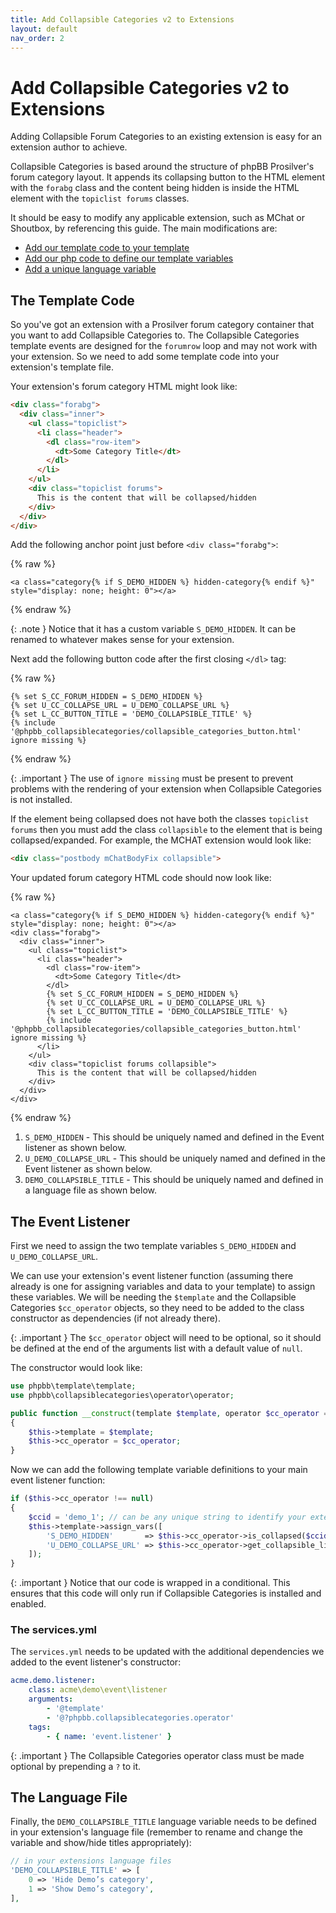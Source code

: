 ```yaml
---
title: Add Collapsible Categories v2 to Extensions
layout: default
nav_order: 2
---
```


# Add Collapsible Categories v2 to Extensions

Adding Collapsible Forum Categories to an existing extension is easy for an extension author to achieve.

Collapsible Categories is based around the structure of phpBB Prosilver's forum category layout. It appends its collapsing button to the HTML element with the `forabg` class and the content being hidden is inside the HTML element with the `topiclist forums` classes.

It should be easy to modify any applicable extension, such as MChat or Shoutbox, by referencing this guide. The main modifications are:

* [Add our template code to your template](#the-template-code)
* [Add our php code to define our template variables](#the-event-listener)
* [Add a unique language variable](#the-language-file)

## The Template Code

So you've got an extension with a Prosilver forum category container that you want to add Collapsible Categories to. 
The Collapsible Categories template events are designed for the `forumrow` loop and may not work with your extension. 
So we need to add some template code into your extension's template file.

Your extension's forum category HTML might look like:
```html
<div class="forabg">
  <div class="inner">
    <ul class="topiclist">
      <li class="header">
        <dl class="row-item">
          <dt>Some Category Title</dt>
        </dl>
      </li>
    </ul>
    <div class="topiclist forums">
      This is the content that will be collapsed/hidden
    </div>
  </div>
</div>
```

Add the following anchor point just before `<div class="forabg">`:

{% raw %}
```twig
<a class="category{% if S_DEMO_HIDDEN %} hidden-category{% endif %}" style="display: none; height: 0"></a>
```
{% endraw %}

{: .note }
Notice that it has a custom variable `S_DEMO_HIDDEN`. It can be renamed to whatever makes sense for your extension.

Next add the following button code after the first closing `</dl>` tag:

{% raw %}
```twig
{% set S_CC_FORUM_HIDDEN = S_DEMO_HIDDEN %}
{% set U_CC_COLLAPSE_URL = U_DEMO_COLLAPSE_URL %}
{% set L_CC_BUTTON_TITLE = 'DEMO_COLLAPSIBLE_TITLE' %}
{% include '@phpbb_collapsiblecategories/collapsible_categories_button.html' ignore missing %}
```
{% endraw %}

{: .important }
The use of `ignore missing` must be present to prevent problems with the rendering of your extension when Collapsible Categories is not installed.

If the element being collapsed does not have both the classes `topiclist forums` then you must add the class `collapsible` to the element that is being collapsed/expanded. For example, the MCHAT extension would look like:
	
```html
<div class="postbody mChatBodyFix collapsible">
```

Your updated forum category HTML code should now look like:

{% raw %}
```twig
<a class="category{% if S_DEMO_HIDDEN %} hidden-category{% endif %}" style="display: none; height: 0"></a>
<div class="forabg">
  <div class="inner">
    <ul class="topiclist">
      <li class="header">
        <dl class="row-item">
          <dt>Some Category Title</dt>
        </dl>
        {% set S_CC_FORUM_HIDDEN = S_DEMO_HIDDEN %}
        {% set U_CC_COLLAPSE_URL = U_DEMO_COLLAPSE_URL %}
        {% set L_CC_BUTTON_TITLE = 'DEMO_COLLAPSIBLE_TITLE' %}
        {% include '@phpbb_collapsiblecategories/collapsible_categories_button.html' ignore missing %}
      </li>
    </ul>
    <div class="topiclist forums collapsible">
      This is the content that will be collapsed/hidden
    </div>
  </div>
</div>
```
{% endraw %}

1. `S_DEMO_HIDDEN` - This should be uniquely named and defined in the Event listener as shown below.
2. `U_DEMO_COLLAPSE_URL` - This should be uniquely named and defined in the Event listener as shown below.
3. `DEMO_COLLAPSIBLE_TITLE` - This should be uniquely named and defined in a language file as shown below.

## The Event Listener
First we need to assign the two template variables `S_DEMO_HIDDEN` and `U_DEMO_COLLAPSE_URL`.

We can use your extension's event listener function (assuming there already is one for assigning variables and data to your template) to assign these variables.
We will be needing the `$template` and the Collapsible Categories `$cc_operator` objects, so they need to be added to the class constructor as dependencies (if not already there). 

{: .important }
The `$cc_operator` object will need to be optional, so it should be defined at the end of the arguments list with a default value of `null`.

The constructor would look like:

```php
use phpbb\template\template;
use phpbb\collapsiblecategories\operator\operator;

public function __construct(template $template, operator $cc_operator = null)
{
    $this->template = $template;
    $this->cc_operator = $cc_operator;
}
```

Now we can add the following template variable definitions to your main event listener function:

```php
if ($this->cc_operator !== null)
{
    $ccid = 'demo_1'; // can be any unique string to identify your extension's collapsible element
    $this->template->assign_vars([
        'S_DEMO_HIDDEN'       => $this->cc_operator->is_collapsed($ccid),
        'U_DEMO_COLLAPSE_URL' => $this->cc_operator->get_collapsible_link($ccid),
    ]);
}
```

{: .important }
Notice that our code is wrapped in a conditional. This ensures that this code will only run if Collapsible Categories is installed and enabled.

### The services.yml
The `services.yml` needs to be updated with the additional dependencies we added to the event listener's constructor:

```yaml 
acme.demo.listener:
    class: acme\demo\event\listener
    arguments:
        - '@template'
        - '@?phpbb.collapsiblecategories.operator'
    tags:
        - { name: 'event.listener' }
```

{: .important }
The Collapsible Categories operator class must be made optional by prepending a `?` to it.

## The Language File

Finally, the `DEMO_COLLAPSIBLE_TITLE` language variable needs to be defined in your extension's language file (remember to rename and change the variable and show/hide titles appropriately):

```php
// in your extensions language files
'DEMO_COLLAPSIBLE_TITLE' => [
	0 => 'Hide Demo’s category',
	1 => 'Show Demo’s category',
],
``` 
